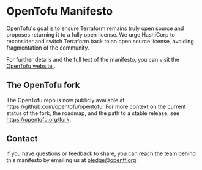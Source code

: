 # OpenTofu Manifesto

OpenTofu's goal is to ensure Terraform remains truly open source and proposes returning it to a fully open license. We urge HashiCorp to reconsider and switch Terraform back to an open source license, avoiding fragmentation of the community.

For further details and the full text of the manifesto, you can visit the [OpenTofu website.](https://opentofu.org/).

## The OpenTofu fork

The OpenTofu repo is now publicly available at https://github.com/opentofu/opentofu. For more context on the current status of the fork, the roadmap, and the path to a stable release, see https://opentofu.org/fork.

## Contact

If you have questions or feedback to share, you can reach the team behind this manifesto by emailing us at [pledge@opentf.org](mailto:pledge@opentf.org).
